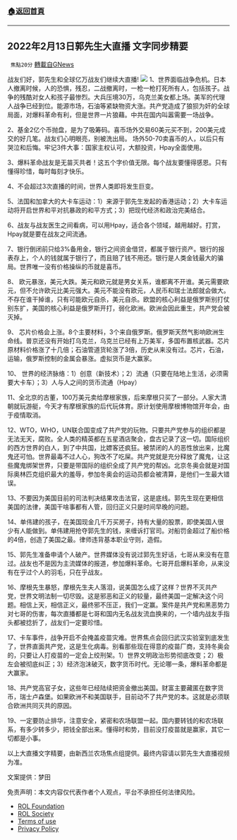 ###  [:house:返回首頁](https://github.com/ourhimalayas/txt)
---


## 2022年2月13日郭先生大直播 文字同步精要
` 焦點20分` [轉載自GNews](https://gnews.org/zh-hans/1999653/)

战友们好，郭先生和全球亿万战友们继续大直播!
![](https://assets.gnews.org/wp-content/uploads/2022/02/ead49ceb-fcc0-4431-bc98-3253f308170a.jpg)
1、世界面临战争危机。日本人撤离时候，人的恐惧，残忍，二战撤离时，一枪一枪打死所有人，包括孩子。战争的残酷对女人和孩子最惨烈。大兵压境30万，乌克兰美女都上场。美军的代理人战争已经到位。能源市场，石油等紧缺物资大涨。共产党造成了狼狈为奸的全球局面，对爆料革命有利，但是世界一片狼藉。中共在国内叫嚣需要一场战争。

2、基金2亿个币抛盘，是为了吸筹码。喜币场外交易60美元买不到，200美元成交的好几笔。战友们心明眼亮，别被洗出局。 场外50-70卖喜币的人，以后只有哭泣和后悔。牢记3件大事：国家主权认可，大额投资，Hpay全面使用。

3、爆料革命战友是无苗灭共者！这五个字价值无限。每个战友要懂得感恩。只有懂得珍惜，每时每刻才快乐。

4、不会超过3次直播的时间，世界人类即将发生巨变。

5、法国和加拿大的大卡车运动：1）来源于郭先生发起的香港运动；2）大卡车运动将开启世界和平对抗暴政的和平方式；3）把现代经济和政治完美结合。

6、战友与战友医生之间看病，可以用Hpay，适合各个领域，越用越好。打赏，Hpay就是要在战友之间流通。

7、银行倒闭前只给3%备用金，银行之间资金借贷，都属于银行资产。银行的报表存上，个人的钱就属于银行了，而且赔了钱不用还。银行是人类金钱最大的骗局。世界唯一没有价格操纵的币就是喜币。

8、 欧元暴涨，美元大跌。美元和欧元就是男女关系，谁都离不开谁。美元需要欧元，但不允许欧元比美元强大。美元不能没有欧元，人民币和瑞士法郎就会做大。不存在谁干掉谁，只有可能欧元自杀，美元自杀。欧盟的核心利益是俄罗斯别打仗别东扩，美国的核心利益是俄罗斯开打，弱化欧洲。欧洲会因此重生，共产党会被灭掉。

9、 芯片价格会上涨。8个主要材料，3个来自俄罗斯。俄罗斯天然气影响欧洲生命线。普京还没有开始打乌克兰，乌克兰已经有上万美军，多国布置核武器。芯片原材料价格涨了十几倍；石油管道货轮涨了3倍，历史从来没有过。芯片，石油，运输，俄罗斯控制的金属会暴涨。虚拟货币是大赢家。

10、 世界的经济脉络：1）创意（新技术）；2）流通（只要在陆地上生活，必须需要大卡车）；3）人与人之间的货币流通（Hpay）

11、全北京的古董，100万美元卖给摩根家族，后来摩根只买了一部分。人家大清朝就玩游艇，今天才有摩根家族的后代玩体育。原计划使用摩根博物馆开年会，由于疫情取消。

12、WTO，WHO，UN联合国变成了共产党的玩物。只要共产党参与的组织都是无法无天，腐败。全人类的精英都在五星酒店聚会，盘古记录了这一切。国际组织的西方世界的白人，到了中共国，比嫖客还疯狂。被禁闭的人的恶性放出来，比魔鬼还可怕。世界最毒不过人心，狗改不了吃屎。共产党就是充分释放了魔鬼，让这些魔鬼绑架世界，只要是带国际的组织全成了共产党的帮凶。北京冬奥会就是对国际奥林匹克组织最大的羞辱，参加冬奥会的运动员都会被清算，是他们一生最大错误。

13、不要因为美国目前的司法判决结果攻击法官，这是底线。郭先生现在更相信美国的法律，美国干啥事都有人管，回归正义只是时间早晚的问题。

14、单伟建的孩子，在美国现金几千万买房子，持有大量的股票，即使美国人很少有人能做到。单伟建用抢夺郭先生的钱，来缠诉打官司。对船罚金超过了船价格的4倍，创造了美国之最。律师违背基本职业守则，造假。

15、郭先生准备申请个人破产。世界媒体没有说过郭先生好话，七哥从来没有在意过。战友也不是因为主流媒体的报道，参加爆料革命。七哥开启爆料革命，从来没有在乎过个人的羽毛，只在乎战友。

16、摩根先生暴怒，摩根先生夫人落泪，说美国怎么成了这样？世界不灭共产党，世界文明法制一切尽毁。这是邪恶和正义的较量，最终美国一定解决这个问题。相信上天，相信正义，最终邪不压正，我们一定赢。案件是共产党和黑恶势力对七哥的伤害，每次直播都是七哥和国内无名战友流血换来的，一个墙内战友手指头都被捻折了，战友们一定要珍惜。

17、卡车事件，战争开启不会掩盖疫苗灾难。世界焦点会回归武汉实验室到底发生了，世界直面共产党，这是生化病毒。别看那些现在得意的疫苗厂商，支持冬奥会的，只要让人打疫苗的一定会上绞刑架。1）世界文明政治形势彻底改变；2）极左会被彻底纠正；3）经济泡沫破灭，数字货币时代。无论哪一条，爆料革命都是大赢家。

18、共产党高官子女，这些年已经陆续把资金撤出美国。财富主要藏匿在数字货币，瑞士卢森堡。如果欧洲不和美国联手，目前动不了共产党的本。这就是必须联合欧洲共同灭共的原因。

19、一定要防止排华，注意安全，紧密和农场联盟一起。国内要转钱的和农场联系，有多少转多少，把钱全部出来。懂得时和势，目前没打疫苗就是赢家，其它一切都是小事。



以上大直播文字精要，由新西兰农场焦点组提供。最终内容请以郭先生大直播视频为准。

文案提供：梦田

 

免责声明：本文内容仅代表作者个人观点，平台不承担任何法律风险。

- [ROL Foundation](https://rolfoundation.org/)
- [ROL Society](https://rolsociety.org/)
- [Terms of use](https://gnews.org/terms-of-use-3/)
- [Privacy Policy](https://gnews.org/privacy-policy/)
